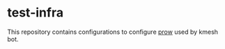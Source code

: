 # test-infra

This repository contains configurations to configure [prow](https://github.com/kubernetes-sigs/prow) used by kmesh bot.

